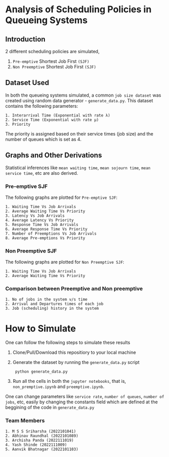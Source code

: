 # Analysis of Scheduling Policies in Queueing Systems

## Introduction
2 different scheduling policies are simulated,

1. `Pre-emptive` Shortest Job First `(SJF)`
2. `Non Preemptive` Shortest Job First `(SJF)`

## Dataset Used

In both the queueing systems simulated, a common `job size dataset` was created using random data generator - `generate_data.py`. This dataset contains the following parameters:
    
    1. Interarrival Time (Exponential with rate λ)
    2. Service Time (Exponential with rate μ)
    3. Priority

The priority is assigned based on their service times (job size) and the number of queues which is set as 4.

## Graphs and Other Derivations

Statistical inferences like `mean waiting time`, `mean sojourn time`, `mean service time`, etc are also derived.

### Pre-emptive SJF

The following graphs are plotted for `Pre-emptive SJF`:

    1. Waiting Time Vs Job Arrivals
    2. Average Waiting Time Vs Priority
    3. Latency Vs Job Arrivals
    4. Average Latency Vs Priority
    5. Response Time Vs Job Arrivals
    6. Average Response Time Vs Priority
    7. Number of Preemptions Vs Job Arrivals
    8. Average Pre-emptions Vs Priority

### Non Preemptive SJF

The following graphs are plotted for `Non Preemptive SJF`:

    1. Waiting Time Vs Job Arrivals
    2. Average Waiting Time Vs Priority

### Comparison between Preemptive and Non preemptive

    1. No of jobs in the system v/s time
    2. Arrival and Departures times of each job
    3. Job (scheduling) history in the system


# How to Simulate

One can follow the following steps to simulate these results

1. Clone/Pull/Download this repositiory to your local machine

2. Generate the dataset by running the `generate_data.py` script
   
        python generate_data.py

4. Run all the cells in both the `jupyter notebooks`, that is, `non_premptive.ipynb` and `preemptive.ipynb`.

One can change parameters like `service rate`, `number of queues`, `number of jobs`, etc, easily by changing the constants field which are defined at the beggining of the code in `generate_data.py`

### Team Members

    1. M S S Sriharsha (2022101041)
    2. Abhinav Raundhal (2022101089)
    3. Archisha Panda (2022111019)
    4. Yash Shinde (2022111009)
    5. Aanvik Bhatnagar (2022101103)
